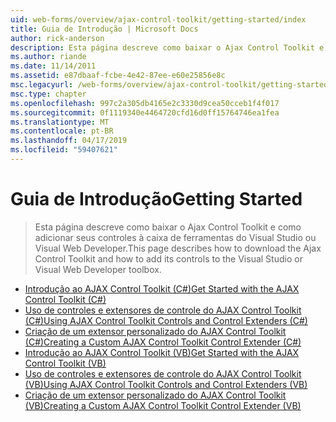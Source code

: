 ```yaml
---
uid: web-forms/overview/ajax-control-toolkit/getting-started/index
title: Guia de Introdução | Microsoft Docs
author: rick-anderson
description: Esta página descreve como baixar o Ajax Control Toolkit e como adicionar seus controles à caixa de ferramentas do Visual Studio ou Visual Web Developer.
ms.author: riande
ms.date: 11/14/2011
ms.assetid: e87dbaaf-fcbe-4e42-87ee-e60e25856e8c
msc.legacyurl: /web-forms/overview/ajax-control-toolkit/getting-started
msc.type: chapter
ms.openlocfilehash: 997c2a305db4165e2c3330d9cea50cceb1f4f017
ms.sourcegitcommit: 0f1119340e4464720cfd16d0ff15764746ea1fea
ms.translationtype: MT
ms.contentlocale: pt-BR
ms.lasthandoff: 04/17/2019
ms.locfileid: "59407621"
---
```

# <a name="getting-started"></a><span data-ttu-id="96d6a-103">Guia de Introdução</span><span class="sxs-lookup"><span data-stu-id="96d6a-103">Getting Started</span></span>

> <span data-ttu-id="96d6a-104">Esta página descreve como baixar o Ajax Control Toolkit e como adicionar seus controles à caixa de ferramentas do Visual Studio ou Visual Web Developer.</span><span class="sxs-lookup"><span data-stu-id="96d6a-104">This page describes how to download the Ajax Control Toolkit and how to add its controls to the Visual Studio or Visual Web Developer toolbox.</span></span>


- [<span data-ttu-id="96d6a-105">Introdução ao AJAX Control Toolkit (C#)</span><span class="sxs-lookup"><span data-stu-id="96d6a-105">Get Started with the AJAX Control Toolkit (C#)</span></span>](get-started-with-the-ajax-control-toolkit-cs.md)
- [<span data-ttu-id="96d6a-106">Uso de controles e extensores de controle do AJAX Control Toolkit (C#)</span><span class="sxs-lookup"><span data-stu-id="96d6a-106">Using AJAX Control Toolkit Controls and Control Extenders (C#)</span></span>](using-ajax-control-toolkit-controls-and-control-extenders-cs.md)
- [<span data-ttu-id="96d6a-107">Criação de um extensor personalizado do AJAX Control Toolkit (C#)</span><span class="sxs-lookup"><span data-stu-id="96d6a-107">Creating a Custom AJAX Control Toolkit Control Extender (C#)</span></span>](creating-a-custom-ajax-control-toolkit-control-extender-cs.md)
- [<span data-ttu-id="96d6a-108">Introdução ao AJAX Control Toolkit (VB)</span><span class="sxs-lookup"><span data-stu-id="96d6a-108">Get Started with the AJAX Control Toolkit (VB)</span></span>](get-started-with-the-ajax-control-toolkit-vb.md)
- [<span data-ttu-id="96d6a-109">Uso de controles e extensores de controle do AJAX Control Toolkit (VB)</span><span class="sxs-lookup"><span data-stu-id="96d6a-109">Using AJAX Control Toolkit Controls and Control Extenders (VB)</span></span>](using-ajax-control-toolkit-controls-and-control-extenders-vb.md)
- [<span data-ttu-id="96d6a-110">Criação de um extensor personalizado do AJAX Control Toolkit (VB)</span><span class="sxs-lookup"><span data-stu-id="96d6a-110">Creating a Custom AJAX Control Toolkit Control Extender (VB)</span></span>](creating-a-custom-ajax-control-toolkit-control-extender-vb.md)
